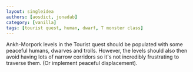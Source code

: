 ```yaml
---
layout: singleidea
authors: [aosdict, jonadab]
category: [vanilla]
tags: [tourist quest, human, dwarf, T monster class]
---
```

Ankh-Morpork levels in the Tourist quest should be populated with some peaceful humans, dwarves and trolls. However, the levels should also then avoid having lots of narrow corridors so it's not incredibly frustrating to traverse them. (Or implement peaceful displacement).

